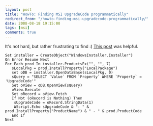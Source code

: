 ```yaml
---
layout: post
title: "HowTo: Finding MSI UpgradeCode programmatically"
redirect_from: "/howto-finding-msi-upgradecode-programmatically/"
date: 2008-08-18 19:15:00
tags: [msi]
comments: true
---
```

It's not hard, but rather frustrating to find :) [This post](http://forum.installsite.net/index.php?act=ST&f=26&t=14035) was helpful.

```vbscript
Set installer = CreateObject("WindowsInstaller.Installer")
On Error Resume Next
For Each prod In installer.ProductsEx("", "", 7)
   sLocalPkg = prod.InstallProperty("LocalPackage")
   set oDB = installer.OpenDataBase(sLocalPkg, 0)
   sQuery = "SELECT `Value` FROM `Property` WHERE `Property` = 'UpgradeCode'"
   Set oView = oDB.OpenView(sQuery)
   oView.Execute
   Set oRecord = oView.Fetch
   If Not (oRecord is Nothing) Then
    sUpgradeCode = oRecord.StringData(1)
    WScript.Echo sUpgradeCode & ": " & prod.InstallProperty("ProductName") & " - " & prod.ProductCode
   End If
Next
```
